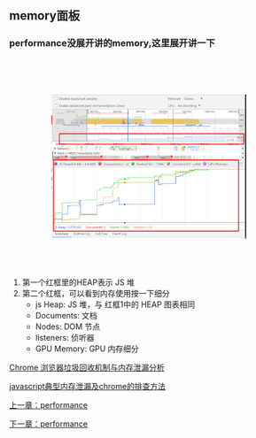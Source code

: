 ## memory面板
### performance没展开讲的memory,这里展开讲一下
<br><br><br>
<div align="center">
  <img src="https://github.com/jiulanrensan/blog/blob/master/chrome_developer_dev-tool/img/performance_memory_2.png" width="70%" />
</div>
<br><br><br>

1. 第一个红框里的HEAP表示 JS 堆
2. 第二个红框，可以看到内存使用按一下细分
   * js Heap: JS 堆，与 红框1中的 HEAP 图表相同
   * Documents: 文档
   * Nodes: DOM 节点
   * listeners: 侦听器
   * GPU Memory: GPU 内存细分

[Chrome 浏览器垃圾回收机制与内存泄漏分析](https://juejin.im/post/6844903978069655565)

[javascript典型内存泄漏及chrome的排查方法](https://zhuanlan.zhihu.com/p/26269860)

[上一章：performance](https://github.com/jiulanrensan/blog/blob/master/chrome_developer_dev-tool/performance.md)

[下一章：performance](https://github.com/jiulanrensan/blog/blob/master/chrome_developer_dev-tool/performance.md)